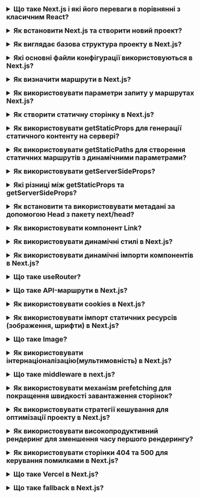 <details style="margin-bottom: 15px;">
  <summary style="cursor: pointer; outline: none; font-weight: bold; font-size: 18px;">
    Що таке Next.js і які його переваги в порівнянні з класичним React?
  </summary>
  <div style="padding: 10px; font-size: 16px;">
    <p>Next.js - це фреймворк для веб-розробки, заснований на React. Він надає ряд функцій, які спрощують та оптимізують процес розробки веб-додатків.<br>
    Основні переваги Next.js у порівнянні з класичним React:<br>
    - Швидкість загрузки. Next.js використовує технологію серверної попередньої обробки (SSR), яка дозволяє генерувати статичний код для частини або всього додатку. Це значно скорочує час загрузки додатку, особливо для першої сторінки.<br>
    - SEO. SSR також покращує SEO додатку, оскільки Google може індексувати статичний код додатку.<br>
    - Розширюваність. Next.js пропонує широкий спектр функцій і розширень, які можна використовувати для створення складних веб-додатків.</p>
  </div>
</details>
<details style="margin-bottom: 15px;">
  <summary style="cursor: pointer; outline: none; font-weight: bold; font-size: 18px;">
    Як встановити Next.js та створити новий проект?
  </summary>
  <div style="padding: 10px; font-size: 16px;">
    <p>Встановлення Next.js глобально: npm install -g create-next-app</p>
    <p>Створення нового проекту: npx create-next-app my-nextjs-app</p>
  </div>
</details>
<details style="margin-bottom: 15px;">
  <summary style="cursor: pointer; outline: none; font-weight: bold; font-size: 18px;">
    Як виглядає базова структура проекту в Next.js?
  </summary>
  <div style="padding: 10px; font-size: 16px;">
    <p>
    - public: Каталог public містить статичний вміст, який буде доступний для всіх користувачів, незалежно від того, чи завантажуються вони з сервера чи ні. Наприклад, ви можете розмістити в цьому каталозі favicon, зображення, CSS-файли або JavaScript-файли.<br>
    - src: Каталог src містить код вашого додатку. Він поділений на наступні підкаталоги:<br>
       * components - містить компоненти React, які використовуються в додатку.<br>
       * pages - містить сторінки додатку.<br>
       * styles - містить стилі для додатку.<br>
    - pages: Каталог pages містить код сторінок додатку. Кожна сторінка представлена ​​файлом з розширенням .js. Назва файлу визначає маршрут сторінки. Наприклад, файл pages/index.js відповідає за сторінку з маршрутом /.<br>
    - components: Каталог components містить компоненти React, які використовуються в додатку. Компоненти React - це самостійні блоки коду, які можна використовувати повторно в різних місцях додатку.<br>
    - styles: Каталог styles містить стилі для додатку. Стилі можна написати в CSS, SCSS або стилі React.<br>
    - package.json: Файл package.json містить інформацію про проект, включаючи список залежностей. Залежності - це сторонні бібліотеки, які можна використовувати в додатку.</p>
  </div>
</details>
<details style="margin-bottom: 15px;">
  <summary style="cursor: pointer; outline: none; font-weight: bold; font-size: 18px;">
    Які основні файли конфігурації використовуються в Next.js?
  </summary>
  <div style="padding: 10px; font-size: 16px;">
    <p>next.config.js: Цей файл дозволяє вам налаштовувати різні параметри конфігурації для вашого Next.js додатку. Наприклад, ви можете визначити кастомні заголовки, налаштувати Webpack або додати плагіни.
    </p>
    <p>.env та .env.local: Файли оточення дозволяють вам визначити змінні середовища, які використовуються в різних частинах вашого додатку. Наприклад, ви можете визначити API ключі чи інші конфіденційні дані.</p>
  </div>
</details>
<details style="margin-bottom: 15px;">
  <summary style="cursor: pointer; outline: none; font-weight: bold; font-size: 18px;">
    Як визначити маршрути в Next.js?
  </summary>
  <div style="padding: 10px; font-size: 16px;">
    <p>В Next.js маршрути визначаються шляхом створення файлів у папці pages вашого проекту. Кожен файл у цій папці автоматично стає маршрутом в вашому додатку. Назва файлу визначає частину шляху URL для цього маршруту.</p>
    <p>Базовий маршрут: Створіть файл pages/index.js для створення головної сторінки вашого сайту. Цей файл буде кореневим маршрутом /.</p>
    <p>Статичні маршрути: Якщо ви хочете створити статичні сторінки з фіксованими URL, створіть файли у папці pages зі змінною частиною URL в імені файлу.</p>
    <p>Динамічні маршрути: Якщо вам потрібно створити динамічні маршрути з параметрами в URL, використовуйте квадратні дужки [] та імена параметрів в іменах файлів. Наприклад, [id].js</p>
  </div>
</details>
<details style="margin-bottom: 15px;">
  <summary style="cursor: pointer; outline: none; font-weight: bold; font-size: 18px;">
    Як використовувати параметри запиту у маршрутах Next.js?
  </summary>
  <div style="padding: 10px; font-size: 16px;">
    <p>У Next.js параметри запиту можна використовувати в маршрутах для отримання доступу до динамічних частин URL. Параметри запиту передаються через об'єкт query об'єкта router та можуть бути використані в компоненті сторінки.<br>
    const router = useRouter();<br>
    const { id } = router.query;</p>
  </div>
</details>
<details style="margin-bottom: 15px;">
  <summary style="cursor: pointer; outline: none; font-weight: bold; font-size: 18px;">
    Як створити статичну сторінку в Next.js?
  </summary>
  <div style="padding: 10px; font-size: 16px;">
    <p>Статичні сторінки в Next.js можна створити шляхом використання статичного генерації (Static Generation). Для цього слід використовувати функції getStaticProps та getStaticPaths. Важливо вказати в getStaticPaths fallback: false або fallback: true</p>
    <p>Якщо fallback має значення false, то маршрути, які не були генеровані статично, будуть вирішуватися сторінкою 404.</p>
    <p>Якщо fallback має значення true, то маршрути, які не були генеровані статично, будуть вирішуватися сторінкою, яка буде генеруватися динамічно на основі запиту.</p>
  </div>
</details>
<details style="margin-bottom: 15px;">
  <summary style="cursor: pointer; outline: none; font-weight: bold; font-size: 18px;">
    Як використовувати getStaticProps для генерації статичного контенту на сервері?
  </summary>
  <div style="padding: 10px; font-size: 16px;">
    <p>Функція getStaticProps використовується для генерації статичного контенту на сервері в Next.js. Ця функція дозволяє вам попередньо згенерувати сторінку на сервері під час збирання проекту (замість генерації на кожний запит), що поліпшує продуктивність та швидкодію вашого додатку. Повертає обєкт props з data.</p>
  </div>
</details>
<details style="margin-bottom: 15px;">
  <summary style="cursor: pointer; outline: none; font-weight: bold; font-size: 18px;">
    Як використовувати getStaticPaths для створення статичних маршрутів з динамічними параметрами?
  </summary>
  <div style="padding: 10px; font-size: 16px;">
    <p>Функція getStaticPaths використовується для створення статичних маршрутів з динамічними параметрами в Next.js. Ця функція визначає можливі значення параметрів для динамічного маршруту та генерує статичні файли для кожного значення параметра під час збирання проекту. Наприклад, products/[id].js. Повертає обєкт props з data. Важливо вказати в getStaticPaths fallback: true.</p>
  </div>
</details>
<details style="margin-bottom: 15px;">
  <summary style="cursor: pointer; outline: none; font-weight: bold; font-size: 18px;">
    Як використовувати getServerSideProps?
  </summary>
  <div style="padding: 10px; font-size: 16px;">
    <p>Функція getServerSideProps використовується для генерації сторінок на сервері при кожному запиті у Next.js. Ця функція викликається на сервері при кожному запиті та повертає дані, які будуть використовуватися для рендерингу сторінки. Використання getServerSideProps підходить, коли вам потрібно обробляти динамічні дані на сервері, які можуть змінюватися при кожному запиті. Ця функція повинна повертати об'єкт, який містить властивість props з необхідними даними для сторінки.<br>Функція корисна, коли вам потрібно обробляти динамічні дані на сервері для кожного запиту, і ваші дані можуть часто змінюватися. Однак слід враховувати, що цей підхід може призвести до меншої продуктивності порівняно зі статичною генерацією, оскільки дані генеруються на сервері при кожному запиті.</p>
  </div>
</details>
<details style="margin-bottom: 15px;">
  <summary style="cursor: pointer; outline: none; font-weight: bold; font-size: 18px;">
    Які різниці між getStaticProps та getServerSideProps?
  </summary>
  <div style="padding: 10px; font-size: 16px;">
    <p>getStaticProps та getServerSideProps - це два методи, які використовуються в Next.js для отримання даних на сервері перед рендерингом сторінок. Однак вони відрізняються в тому, коли та як вони отримують та обробляють ці дані.<br>
    - getStaticProps(Static Site Generation (SSG)):<br>
    * Статична генерація:<br>
    - Використовується для статичного генерації сторінок під час збирання проекту.<br>
    - Статично згенеровані сторінки зберігаються в кеші та повторно використовуються для кожного запиту, поки не відбудеться повторне збирання проекту.<br>
    * Performance:<br>
    - Покращує продуктивність, оскільки сторінки заздалегідь генеруються та кешуються.<br>
    * Статичні дані:<br>
    - Ідеально підходить для сторінок, які не часто змінюються, таких як блоги, новини тощо.<br>
    - getServerSideProps(Server-Side Rendering (SSR)):<br>
    * Динамічний рендеринг:<br>
    - Використовується для генерації сторінок на сервері при кожному запиті.<br>
    - Нові дані обчислюються для кожного запиту на сервері.<br>
    * Performance:<br>
    - Може призвести до меншої продуктивності порівняно із статичним генерацією, оскільки дані генеруються на сервері при кожному запиті.<br>
    * Динамічні дані:<br>
    - Використовується для сторінок з часто змінюючимся контентом або якщо потрібно отримати дані на сервері в реальному часі.<br>
    Коли використовувати який метод?<br>
    - getStaticProps:<br>
    - Використовуйте, якщо контент сторінки не змінюється часто та його можна статично згенерувати під час збирання проекту.<br>
    - getServerSideProps:<br>
    - Використовуйте, якщо вам потрібно генерувати сторінку на сервері при кожному запиті або якщо ваші дані часто змінюються.</p>
  </div>
</details>
<details style="margin-bottom: 15px;">
  <summary style="cursor: pointer; outline: none; font-weight: bold; font-size: 18px;">
    Як встановити та використовувати метадані за допомогою Head з пакету next/head?
  </summary>
  <div style="padding: 10px; font-size: 16px;">
    <p>Next.js надає next/head для управління метаданими сторінки. Цей пакет дозволяє динамічно встановлювати метатеги, такі як title, meta, link, тощо, для кожної сторінки. Встановлені метадані будуть відображатися в розмітці HTML сторінки.</p>
  </div>
</details>
<details style="margin-bottom: 15px;">
  <summary style="cursor: pointer; outline: none; font-weight: bold; font-size: 18px;">
    Як використовувати компонент Link?
  </summary>
  <div style="padding: 10px; font-size: 16px;">
    <p>Компонент Link в Next.js використовується для створення навігаційних посилань між сторінками в додатку. Основна перевага використання Link полягає в тому, що він використовує клієнтську навігацію, яка дозволяє переходити між сторінками без повторного завантаження всього додатку. Важливо відзначити, що компонент Link може обгортати будь-який елемент, але його дочірній елемент повинен бути посиланням (<code><a></code>), яке буде відображати текст чи інші елементи. <br>
    Перелік основних атрибутів: <br>
    href (обов'язковий): Вказує маршрут, на який ви хочете перейти.<br>
    as: Використовується для визначення вигляду URL на виводі. Зазвичай використовується разом з динамічними маршрутами.<br>
    replace: Якщо вказано true, то при натисканні на посилання сторінка буде замінена в історії замість додавання нового запису.<br>
    scroll: Якщо вказано false, то при натисканні на посилання не буде виконано прокрутку на верх сторінки.<br>
    prefetch: Якщо вказано false, то передзавантаження сторінки відключиться.<br>
    passHref: Якщо вказано true, то href буде передано як пропс до дочірнього елемента.<br>
    shallow: Якщо вказано true, то при натисканні на посилання буде викликано тільки метод componentDidUpdate в компоненті, але не буде викликано getStaticProps або getServerSideProps на новій сторінці.</p>
  </div>
</details>
<details style="margin-bottom: 15px;">
  <summary style="cursor: pointer; outline: none; font-weight: bold; font-size: 18px;">
    Як використовувати динамічні стилі в Next.js?
  </summary>
  <div style="padding: 10px; font-size: 16px;">
    <p>За допомогою бібліотеки styled-components, можна створювати динамічні локальні стилі.</p>
  </div>
</details>
<details style="margin-bottom: 15px;">
  <summary style="cursor: pointer; outline: none; font-weight: bold; font-size: 18px;">
    Як використовувати динамічні імпорти компонентів в Next.js?
  </summary>
  <div style="padding: 10px; font-size: 16px;">
    <p>Next.js підтримує динамічні імпорти, які дозволяють забезпечити ліниве завантаження компонентів, тобто завантаження компонента тільки тоді, коли він дійсно потрібний. Для використання динамічних імпортів компонентів в Next.js використовуйте функцію dynamic. <br>
    Наприклад, const DynamicComponent = dynamic(() => import('./ActualComponent'))</p>
  </div>
</details>
<details style="margin-bottom: 15px;">
  <summary style="cursor: pointer; outline: none; font-weight: bold; font-size: 18px;">
    Що таке useRouter?
  </summary>
  <div style="padding: 10px; font-size: 16px;">
    <p>useRouter - це хук, який надається Next.js у пакеті next/router. Цей хук призначений для використання в функціональних компонентах React для отримання інформації про маршрут (URL) та навігації на клієнтській стороні.<br>
    Основні функції useRouter включають:<br>
    1. Отримання інформації про маршрут: За допомогою useRouter ви можете отримати різні параметри маршруту, такі як query (параметри URL), pathname (шлях до поточної сторінки), asPath (актуальний шлях з параметрами) та інші. Наприклад, const router = useRouter(); router.query, router.pathname, router.asPath<br>
    2.Навігація на інші сторінки: Хук useRouter також надає можливість використовувати push, replace та інші методи для навігації на інші сторінки.<br>
    Mожна використовувати useRouter тільки в компонентах, які викликаються на клієнтській стороні. Це не працює на сервері під час серверного рендерингу.</p>
  </div>
</details>
<details style="margin-bottom: 15px;">
  <summary style="cursor: pointer; outline: none; font-weight: bold; font-size: 18px;">
    Що таке API-маршрути в Next.js?
  </summary>
  <div style="padding: 10px; font-size: 16px;">
    <p>API-маршрути в Next.js — це спосіб створення серверної логіки та обробки HTTP-запитів в рамках вашого Next.js додатку. Зазвичай це використовується для створення API для взаємодії з фронтендом вашого додатку чи для взаємодії з зовнішніми службами.<br>
    Основні риси API-маршрутів в Next.js:<br>
    1. Розташування в pages/api: Файли, розташовані в папці pages/api, автоматично визначаються як API-маршрути. Наприклад, файл pages/api/users.js буде доступний за шляхом /api/users.<br>
    2. Інтеграція з фронтендом: API-маршрути Next.js можна викликати з фронтенду (наприклад, з React-компонентів) за допомогою стандартних HTTP-запитів.<br>
    3.Використання функції handler: У кожному API-маршруті ви експортуєте функцію handler, яка приймає req (об'єкт запиту) та res (об'єкт відповіді). Ця функція обробляє логіку запиту та визначає відповідь.<br>
    Наприклад, <br>export default function handler(req, res) {<br>
    res.status(200).json({ message: 'Hello, world!' });}</p>
  </div>
</details>
<details style="margin-bottom: 15px;">
  <summary style="cursor: pointer; outline: none; font-weight: bold; font-size: 18px;">
    Як використовувати cookies в Next.js?
  </summary>
  <div style="padding: 10px; font-size: 16px;">
    <p>В Next.js можливо використовувати модуль cookies з бібліотеки cookie для роботи з кукісами. npm install cookie</p>
  </div>
</details>
<details style="margin-bottom: 15px;">
  <summary style="cursor: pointer; outline: none; font-weight: bold; font-size: 18px;">
    Як використовувати імпорт статичних ресурсів (зображення, шрифти) в Next.js?
  </summary>
  <div style="padding: 10px; font-size: 16px;">
    <p>У Next.js для імпорту статичних ресурсів, таких як зображення, шрифти та інші статичні файли, використовується спеціальний синтаксис та папка public. Наприклад, <br>
    1. Зображення:<br>
    - Створення папки public:Створіть папку з назвою public у кореневій директорії вашого Next.js проекту.<br>
    - Розміщення зображення: Помістіть ваші зображення в папку public/images. Наприклад, public/images/example.jpg.<br>
    2. Шрифти:<br>
    - Створення папки public: Створіть папку з назвою public у кореневій директорії вашого Next.js проекту.<br>
    - Розміщення шрифтів: Помістіть ваші шрифти в папку public/fonts. Наприклад, public/fonts/example.ttf.<br>
    Аналогічно можна додавати інші статичні ресурси, такі як CSS-файли, JS-файли, JSON та інші, в папку public, а потім імпортувати їх у компонентах та сторінках за допомогою спеціального синтаксису /public. Важливо зауважити, що файли, розміщені у папці public, автоматично стають доступними на сервері та будуть оптимізовані для видачі на клієнтській стороні.
    </p>
  </div>
</details>
<details style="margin-bottom: 15px;">
  <summary style="cursor: pointer; outline: none; font-weight: bold; font-size: 18px;">
    Що таке Image?
  </summary>
  <div style="padding: 10px; font-size: 16px;">
    <p>У Next.js модуль Image є частиною next/image і використовується для оптимізації завантаження та відображення зображень на веб-сайті. Це допомагає автоматично оптимізувати та кешувати зображення для покращення швидкодії сайту. Перш ніж використовувати Image в Next.js, переконайтеся, що ви встановили модуль: npm install next/image.<br>
    Атрибути:<br>
    1. src (обов'язковий): Шлях або URL до зображення.<br>
    2. alt (рекомендований): Текстовий опис зображення для полегшення доступу та SEO.<br>
    3. width (обов'язковий): Ширина зображення в пікселях.<br>
    4. height (обов'язковий): Висота зображення в пікселях.<br>
    5. layout (опціонально): Тип розташування зображення. Зазвичай використовується responsive для автоматичного визначення розмірів. Інші варіанти включають fixed та intrinsic.<br>
    6. objectFit (опціонально): Стиль об'єкта CSS для контролю вигляду зображення в контейнері.<br>
    7. priority (опціонально): Помічає зображення як "пріоритетне", що дозволяє воно завантажуватися раніше інших зображень.<br>
    8. loading (опціонально): Задає поведінку завантаження зображення. Може бути eager (завантажити негайно) або lazy (ліниве завантаження).<br>
    9. className (опціонально): Клас CSS, який буде застосований до тега зображення.
    </p>
  </div>
</details>
<details style="margin-bottom: 15px;">
  <summary style="cursor: pointer; outline: none; font-weight: bold; font-size: 18px;">
    Як використовувати інтернаціоналізацію(мультимовність) в Next.js?
  </summary>
  <div style="padding: 10px; font-size: 16px;">
    <p>В Next.js для інтернаціоналізації можна використовувати бібліотеку next-i18next. <br>
    1. Встановіть бібліотеку. <br>
    2. Створіть файли конфігурації для next-i18next та i18next. У кореневій папці вашого проекту створіть файл next-i18next.config. У папці public створіть папку locales та в ній файли з перекладами для кожної мови (наприклад, en.json, es.json, тощо).js. За допомогою const { t } = useTranslation('common'); можна обробляти json.</p>
  </div>
</details>
<details style="margin-bottom: 15px;">
  <summary style="cursor: pointer; outline: none; font-weight: bold; font-size: 18px;">
    Що таке middleware в next.js?
  </summary>
  <div style="padding: 10px; font-size: 16px;">
    <p>Middleware в Next.js - це функції, які дозволяють вам виконувати код під час обробки запитів на сервері перед тим, як відбудеться рендеринг сторінки. Це дає можливість вставляти свою власну логіку для обробки запитів, таку як логування, автентифікація, обробка даних, обробка помилок тощо. В Next.js middleware може бути використано для обробки API-маршрутів або в статичних сторінках під час серверного рендерингу. Основна ідея використання middleware в Next.js базується на тому, що обробник (handler) зазвичай приймає req (об'єкт запиту) і res (об'єкт відповіді), а middleware може викликати цей обробник або вирішувати запит самостійно.</p>
  </div>
</details>
<details style="margin-bottom: 15px;">
  <summary style="cursor: pointer; outline: none; font-weight: bold; font-size: 18px;">
    Як використовувати механізм prefetching для покращення швидкості завантаження сторінок?
  </summary>
  <div style="padding: 10px; font-size: 16px;">
    <p>В Next.js механізм prefetching використовується для покращення швидкості завантаження сторінок, завдяки попередньому завантаженню ресурсів, які, ймовірно, будуть використані на наступних сторінках. Prefetching може бути включено автоматично або вручну.<br>
    * Автоматичне prefetching:<br>
    - Next.js автоматично включає автоматичне prefetching для локальних посилань на сторінки в межах вашого додатку, коли ви використовуєте компонент Link з Next.js.
    * Ручне prefetching:<br>
    - Якщо ви хочете вручну включити prefetching для деяких ресурсів, ви можете використовувати компонент next/link та проп prefetch. Link href="/other-page" prefetch. Параметр prefetch у компонента Link дозволяє вам вручну включити prefetching для вказаного посилання.<br> Важливо враховувати, що автоматичне prefetching може бути корисним, але воно також може призвести до додаткового завантаження ресурсів, яке не завжди є необхідним. </p>
  </div>
</details>
<details style="margin-bottom: 15px;">
  <summary style="cursor: pointer; outline: none; font-weight: bold; font-size: 18px;">
    Як використовувати стратегії кешування для оптимізації проекту в Next.js?
  </summary>
  <div style="padding: 10px; font-size: 16px;">
    <p>Ось декілька стратегій кешування, які ви можете використовувати в Next.js:<br>
        1. Стратегія stale-while-revalidate:<br>
        Ця стратегія використовується за замовчуванням в Next.js і дозволяє кешувати сторінки і одночасно здійснювати запит на оновлення. Коли запит іде на сервер для оновлення сторінки, стара версія сторінки все ще віддається з кешу. Після завантаження нової версії, вона замінює стару.<br>
        2. Стратегія cache-first:<br>
        Ця стратегія використовується, коли важливість стабільності та швидкості завантаження більш важлива, ніж оновлення даних. Це означає, що спочатку використовується кешована версія, і лише при її відсутності (або якщо вона застаріла), відбувається спроба оновлення.<br>
        3. Використання CDN:<br>
        Іншим способом оптимізації кешування є використання Content Delivery Network (CDN), яке може надавати кешування на рівні CDN, забезпечуючи високу швидкість віддачі ресурсів.</p>
  </div>
</details>
<details style="margin-bottom: 15px;">
  <summary style="cursor: pointer; outline: none; font-weight: bold; font-size: 18px;">
    Як використовувати високопродуктивний рендеринг для зменшення часу першого рендерингу?
  </summary>
  <div style="padding: 10px; font-size: 16px;">
    <p>1. Server-Side Rendering (SSR): Next.js дозволяє використовувати Server-Side Rendering (SSR), що означає, що рендеринг сторінок відбувається на сервері, а не в браузері. Це дозволяє вам генерувати HTML-код на сервері та надсилати його клієнту, що може зменшити час до першого рендерингу.<br>
    2. Статичне покращення (Static Optimization): Використовуйте статичне покращення для генерації статичних HTML-файлів під час збірки (build time). Це особливо ефективно, якщо ваш контент рідко змінюється.<br>
    3. Використання кешування: Використовуйте кешування для збереження результатів запитів до внутрішніх або зовнішніх API. Це може значно зменшити час першого рендерингу, оскільки не потрібно завжди виконувати запити на сервер для отримання даних.
    4. Оптимізація зображень та ресурсів: Використовуйте стиснення та оптимізацію зображень, а також асинхронне завантаження скриптів для поліпшення завантаження сторінок.<br>
    5. Використання CDN: Використовуйте Content Delivery Network (CDN), щоб ресурси були доступні для користувачів з найближчого сервера, зменшуючи час завантаження.</p>
  </div>
</details>
<details style="margin-bottom: 15px;">
  <summary style="cursor: pointer; outline: none; font-weight: bold; font-size: 18px;">
    Як використовувати сторінки 404 та 500 для керування помилками в Next.js?
  </summary>
  <div style="padding: 10px; font-size: 16px;">
    <p>У Next.js сторінки 404 та 500 можна налаштувати за допомогою файлу pages/404.js та pages/500.js відповідно. Ці файли містять код, який буде відображатися, коли сервер поверне відповідний HTTP-статусний код.</p>
  </div>
</details>
<details style="margin-bottom: 15px;">
  <summary style="cursor: pointer; outline: none; font-weight: bold; font-size: 18px;">
    Що таке Vercel в Next.js?
  </summary>
  <div style="padding: 10px; font-size: 16px;">
    <p>Vercel - це платформа для хостингу веб-додатків, яка спеціально розроблена для Next.js. Vercel пропонує широкий спектр функцій, які можуть допомогти вам покращити продуктивність і надійність вашого додатку Next.js, включаючи:<br>
    - Автоматичне масштабування: Vercel автоматично масштабує ваш додаток відповідно до навантаження, щоб забезпечити максимальну продуктивність.<br>
    - Кешування: Vercel кешує статичні ресурси вашого додатку, щоб прискорити час завантаження.<br>
    - Безперервна інтеграція та доставка (CI/CD): Vercel пропонує вбудовані функції CI/CD, які дозволяють вам швидко і легко деплоювати ваш додаток.</p>
  </div>
</details>
<details style="margin-bottom: 15px;">
  <summary style="cursor: pointer; outline: none; font-weight: bold; font-size: 18px;">
    Що таке fallback в Next.js?
  </summary>
  <div style="padding: 10px; font-size: 16px;">
    <p>В Next.js, властивість fallback використовується для управління стратегією побудови сторінок для динамічних маршрутів. Ця властивість визначає, як Next.js поводиться, коли користувач виконує запит на сторінку з динамічним маршрутом, яка не була попередньо згенерована під час збору.<br>
    Значення властивості fallback може бути:<br>
    - false (за замовчуванням): Запити для незгенерованих сторінок виведуть статус 404 (Not Found). Це означає, що сторінка повинна бути згенерована під час збору.<br>
    - true: Якщо сторінка не була попередньо згенерована, Next.js згенерує її під час першого запиту. Користувач буде переадресовано на згенеровану сторінку, коли вона буде готова. Це дозволяє покрити велику кількість можливих значень динамічного маршруту без попереднього статичного збору всіх можливих варіантів.<br>
    - 'blocking': Подібно до true, але користувач буде чекати на генерацію сторінки на сервері під час першого запиту. Це може бути корисно для сторінок, де бажано чекати, поки сторінка готова, аби відобразити повний контент.</p>
  </div>
</details>

